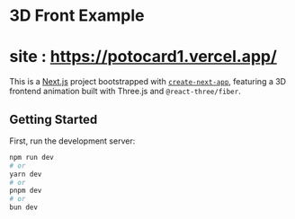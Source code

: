 # 3D Front Example

# site : https://potocard1.vercel.app/

This is a [Next.js](https://nextjs.org) project bootstrapped with [`create-next-app`](https://nextjs.org/docs/pages/api-reference/create-next-app), featuring a 3D frontend animation built with Three.js and `@react-three/fiber`.

## Getting Started

First, run the development server:

```bash
npm run dev
# or
yarn dev
# or
pnpm dev
# or
bun dev

